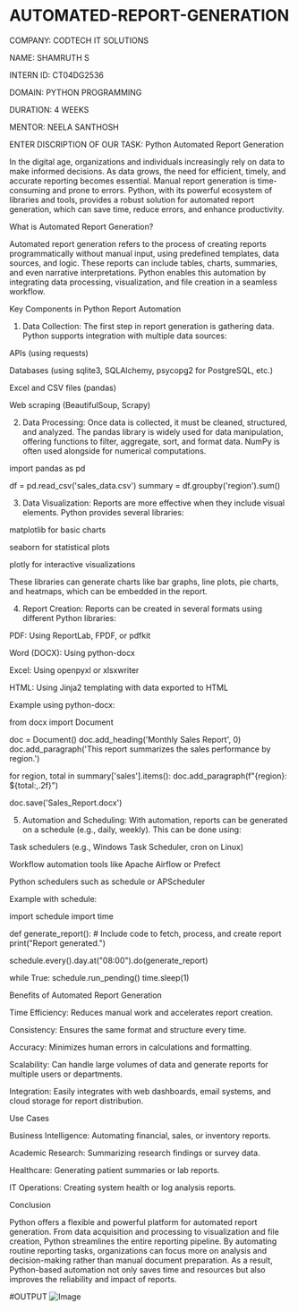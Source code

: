 # AUTOMATED-REPORT-GENERATION

COMPANY: CODTECH IT SOLUTIONS

NAME: SHAMRUTH S

INTERN ID: CT04DG2536

DOMAIN: PYTHON PROGRAMMING

DURATION: 4 WEEKS

MENTOR: NEELA SANTHOSH

ENTER DISCRIPTION OF OUR TASK: 
Python Automated Report Generation

In the digital age, organizations and individuals increasingly rely on data to make informed decisions. As data grows, the need for efficient, timely, and accurate reporting becomes essential. Manual report generation is time-consuming and prone to errors. Python, with its powerful ecosystem of libraries and tools, provides a robust solution for automated report generation, which can save time, reduce errors, and enhance productivity.

What is Automated Report Generation?

Automated report generation refers to the process of creating reports programmatically without manual input, using predefined templates, data sources, and logic. These reports can include tables, charts, summaries, and even narrative interpretations. Python enables this automation by integrating data processing, visualization, and file creation in a seamless workflow.

Key Components in Python Report Automation

1. Data Collection: The first step in report generation is gathering data. Python supports integration with multiple data sources:

APIs (using requests)

Databases (using sqlite3, SQLAlchemy, psycopg2 for PostgreSQL, etc.)

Excel and CSV files (pandas)

Web scraping (BeautifulSoup, Scrapy)



2. Data Processing: Once data is collected, it must be cleaned, structured, and analyzed. The pandas library is widely used for data manipulation, offering functions to filter, aggregate, sort, and format data. NumPy is often used alongside for numerical computations.

import pandas as pd

df = pd.read_csv('sales_data.csv')
summary = df.groupby('region').sum()


3. Data Visualization: Reports are more effective when they include visual elements. Python provides several libraries:

matplotlib for basic charts

seaborn for statistical plots

plotly for interactive visualizations


These libraries can generate charts like bar graphs, line plots, pie charts, and heatmaps, which can be embedded in the report.


4. Report Creation: Reports can be created in several formats using different Python libraries:

PDF: Using ReportLab, FPDF, or pdfkit

Word (DOCX): Using python-docx

Excel: Using openpyxl or xlsxwriter

HTML: Using Jinja2 templating with data exported to HTML


Example using python-docx:

from docx import Document

doc = Document()
doc.add_heading('Monthly Sales Report', 0)
doc.add_paragraph('This report summarizes the sales performance by region.')

for region, total in summary['sales'].items():
    doc.add_paragraph(f"{region}: ${total:,.2f}")

doc.save('Sales_Report.docx')


5. Automation and Scheduling: With automation, reports can be generated on a schedule (e.g., daily, weekly). This can be done using:

Task schedulers (e.g., Windows Task Scheduler, cron on Linux)

Workflow automation tools like Apache Airflow or Prefect

Python schedulers such as schedule or APScheduler


Example with schedule:

import schedule
import time

def generate_report():
    # Include code to fetch, process, and create report
    print("Report generated.")

schedule.every().day.at("08:00").do(generate_report)

while True:
    schedule.run_pending()
    time.sleep(1)



Benefits of Automated Report Generation

Time Efficiency: Reduces manual work and accelerates report creation.

Consistency: Ensures the same format and structure every time.

Accuracy: Minimizes human errors in calculations and formatting.

Scalability: Can handle large volumes of data and generate reports for multiple users or departments.

Integration: Easily integrates with web dashboards, email systems, and cloud storage for report distribution.


Use Cases

Business Intelligence: Automating financial, sales, or inventory reports.

Academic Research: Summarizing research findings or survey data.

Healthcare: Generating patient summaries or lab reports.

IT Operations: Creating system health or log analysis reports.


Conclusion

Python offers a flexible and powerful platform for automated report generation. From data acquisition and processing to visualization and file creation, Python streamlines the entire reporting pipeline. By automating routine reporting tasks, organizations can focus more on analysis and decision-making rather than manual document preparation. As a result, Python-based automation not only saves time and resources but also improves the reliability and impact of reports.

#OUTPUT
![Image](https://github.com/user-attachments/assets/07169cbc-aa11-4c9e-8ed9-0dfe8440493e)
